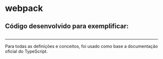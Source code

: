 # webpack



## Código desenvolvido para exemplificar:

~~~typescript

~~~

---
Para todas as definições e conceitos, foi usado como base a documentação oficial do TypeScript.

